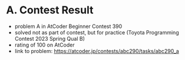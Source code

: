 # A. Contest Result

* problem A in AtCoder Beginner Contest 390
* solved not as part of contest, but for practice (Toyota Programming Contest 2023 Spring Qual B)
* rating of 100 on AtCoder
* link to problem: https://atcoder.jp/contests/abc290/tasks/abc290_a